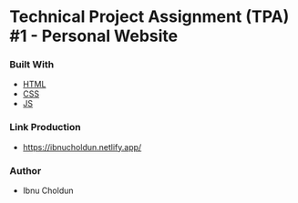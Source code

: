 # Technical Project Assignment (TPA) #1 - Personal Website

### Built With
- [HTML](https://www.w3schools.com/html/)
- [CSS](https://www.w3schools.com/css/)
- [JS](https://www.javascript.com/)

### Link Production
- https://ibnucholdun.netlify.app/

### Author
- Ibnu Choldun
